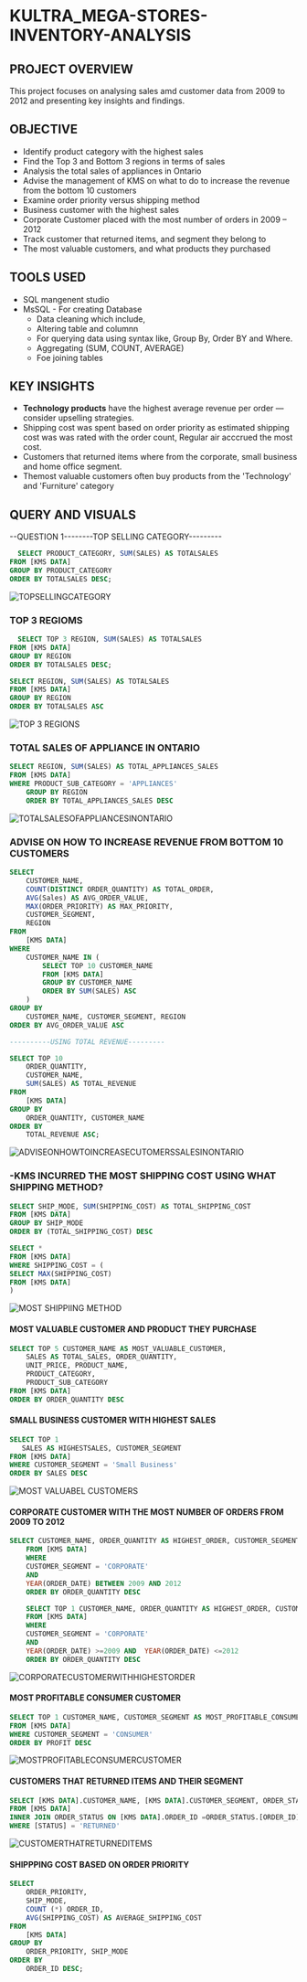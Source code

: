 # KULTRA_MEGA-STORES-INVENTORY-ANALYSIS

## PROJECT OVERVIEW

This project focuses on analysing sales amd customer data from 2009 to 2012 and presenting key insights and findings.




## OBJECTIVE

 * Identify product category with the highest sales
 * Find the Top 3 and Bottom 3 regions in terms of sales
 * Analysis the total sales of appliances in Ontario
 * Advise the management of KMS on what to do to increase the revenue from the bottom 
10 customers
* Examine order priority versus shipping method
* Business customer with the highest sales
* Corporate Customer placed with the most number of orders in 2009 – 2012
* Track customer that returned items, and segment they belong to
* The most valuable customers, and what products they purchased


## TOOLS USED
* SQL mangenent studio
* MsSQL - For creating Database
  - Data cleaning which include,
  - Altering table and columnn
  - For querying data using syntax like, Group By, Order BY and Where.
  - Aggregating (SUM, COUNT, AVERAGE)
  - Foe joining tables


## KEY INSIGHTS


* **Technology products** have the highest average revenue per order — consider upselling strategies.
* Shipping cost was spent based on order priority as estimated shipping cost was was rated with the order count, Regular air acccrued the most cost.
* Customers that returned items where from the corporate, small business and home office segment.
* Themost valuable customers often buy products from the 'Technology' and 'Furniture' category



## QUERY AND VISUALS


--QUESTION 1--------TOP SELLING CATEGORY---------
```SQL
  SELECT PRODUCT_CATEGORY, SUM(SALES) AS TOTALSALES
FROM [KMS DATA]
GROUP BY PRODUCT_CATEGORY
ORDER BY TOTALSALES DESC;
````


![TOPSELLINGCATEGORY](https://github.com/user-attachments/assets/49098c3d-10a6-4614-8e72-0df4c0ea051e)



### TOP 3 REGIOMS


````SQL
  SELECT TOP 3 REGION, SUM(SALES) AS TOTALSALES
FROM [KMS DATA]
GROUP BY REGION
ORDER BY TOTALSALES DESC;
````

```SQL
SELECT REGION, SUM(SALES) AS TOTALSALES
FROM [KMS DATA]
GROUP BY REGION
ORDER BY TOTALSALES ASC
````


![TOP 3 REGIONS](https://github.com/user-attachments/assets/d5ae5af6-8e1a-4360-b490-d78949877ec7)


### TOTAL SALES OF APPLIANCE IN ONTARIO

````SQL
SELECT REGION, SUM(SALES) AS TOTAL_APPLIANCES_SALES
FROM [KMS DATA]
WHERE PRODUCT_SUB_CATEGORY = 'APPLIANCES'
	GROUP BY REGION
	ORDER BY TOTAL_APPLIANCES_SALES DESC
````


![TOTALSALESOFAPPLIANCESINONTARIO](https://github.com/user-attachments/assets/749a1beb-0758-4a61-9b31-9cbc18ecfaca)


### ADVISE ON HOW TO INCREASE REVENUE FROM BOTTOM 10 CUSTOMERS

````SQL
SELECT 
    CUSTOMER_NAME,
    COUNT(DISTINCT ORDER_QUANTITY) AS TOTAL_ORDER,
    AVG(Sales) AS AVG_ORDER_VALUE,
    MAX(ORDER_PRIORITY) AS MAX_PRIORITY,
    CUSTOMER_SEGMENT,
    REGION
FROM 
    [KMS DATA]
WHERE 
    CUSTOMER_NAME IN (
        SELECT TOP 10 CUSTOMER_NAME
        FROM [KMS DATA]
        GROUP BY CUSTOMER_NAME
        ORDER BY SUM(SALES) ASC
    )
GROUP BY 
    CUSTOMER_NAME, CUSTOMER_SEGMENT, REGION
ORDER BY AVG_ORDER_VALUE ASC
````
````SQL
----------USING TOTAL REVENUE---------

SELECT TOP 10 
    ORDER_QUANTITY,
    CUSTOMER_NAME,
    SUM(SALES) AS TOTAL_REVENUE
FROM 
    [KMS DATA]
GROUP BY 
    ORDER_QUANTITY, CUSTOMER_NAME
ORDER BY 
    TOTAL_REVENUE ASC;
````


![ADVISEONHOWTOINCREASECUTOMERSSALESINONTARIO](https://github.com/user-attachments/assets/668495fd-f8a0-4faa-bb18-039a87474cce)


### -KMS INCURRED THE MOST SHIPPING COST USING WHAT SHIPPING METHOD?

````SQL
SELECT SHIP_MODE, SUM(SHIPPING_COST) AS TOTAL_SHIPPING_COST
FROM [KMS DATA]
GROUP BY SHIP_MODE
ORDER BY (TOTAL_SHIPPING_COST) DESC

SELECT *
FROM [KMS DATA]
WHERE SHIPPING_COST = (
SELECT MAX(SHIPPING_COST)
FROM [KMS DATA]
)
````


![MOST SHIPPIING METHOD](https://github.com/user-attachments/assets/e6db9b02-e6e1-4518-be18-b1ed7cc5bfcd)


#### MOST VALUABLE CUSTOMER AND PRODUCT THEY PURCHASE

````SQL
SELECT TOP 5 CUSTOMER_NAME AS MOST_VALUABLE_CUSTOMER, 
	SALES AS TOTAL_SALES, ORDER_QUANTITY, 
	UNIT_PRICE, PRODUCT_NAME, 
	PRODUCT_CATEGORY, 
	PRODUCT_SUB_CATEGORY
FROM [KMS DATA]
ORDER BY ORDER_QUANTITY DESC
````


#### SMALL BUSINESS CUSTOMER WITH HIGHEST SALES

````SQL
SELECT TOP 1 
   SALES AS HIGHESTSALES, CUSTOMER_SEGMENT
FROM [KMS DATA]
WHERE CUSTOMER_SEGMENT = 'Small Business'
ORDER BY SALES DESC
````

![MOST VALUABEL CUSTOMERS](https://github.com/user-attachments/assets/067257b1-283d-4bf3-9469-8c5c25269f12)

#### CORPORATE CUSTOMER WITH THE MOST NUMBER OF ORDERS FROM 2009 TO 2012

````SQL
SELECT CUSTOMER_NAME, ORDER_QUANTITY AS HIGHEST_ORDER, CUSTOMER_SEGMENT, ORDER_DATE
	FROM [KMS DATA]
	WHERE 
	CUSTOMER_SEGMENT = 'CORPORATE'
	AND
	YEAR(ORDER_DATE) BETWEEN 2009 AND 2012
	ORDER BY ORDER_QUANTITY DESC

	SELECT TOP 1 CUSTOMER_NAME, ORDER_QUANTITY AS HIGHEST_ORDER, CUSTOMER_SEGMENT, ORDER_DATE
	FROM [KMS DATA]
	WHERE 
	CUSTOMER_SEGMENT = 'CORPORATE'
	AND
	YEAR(ORDER_DATE) >=2009 AND  YEAR(ORDER_DATE) <=2012
	ORDER BY ORDER_QUANTITY DESC
````

![CORPORATECUSTOMERWITHHIGHESTORDER](https://github.com/user-attachments/assets/7781503d-53d8-42f8-a68a-ce81ff5233e1)

#### MOST PROFITABLE CONSUMER CUSTOMER

`````SQL
SELECT TOP 1 CUSTOMER_NAME, CUSTOMER_SEGMENT AS MOST_PROFITABLE_CONSUMER, PROFIT
FROM [KMS DATA]
WHERE CUSTOMER_SEGMENT = 'CONSUMER'
ORDER BY PROFIT DESC
``````

![MOSTPROFITABLECONSUMERCUSTOMER](https://github.com/user-attachments/assets/15dabae5-d3a5-4424-9e8c-34d99b44a794)


#### CUSTOMERS THAT RETURNED ITEMS AND THEIR SEGMENT
`````SQL
SELECT [KMS DATA].CUSTOMER_NAME, [KMS DATA].CUSTOMER_SEGMENT, ORDER_STATUS.[STATUS]
FROM [KMS DATA]
INNER JOIN ORDER_STATUS ON [KMS DATA].ORDER_ID =ORDER_STATUS.[ORDER_ID]
WHERE [STATUS] = 'RETURNED'
`````
![CUSTOMERTHATRETURNEDITEMS](https://github.com/user-attachments/assets/a727ffdf-c900-4f6f-b632-e70352cd7c0f)


#### SHIPPPING COST BASED ON ORDER PRIORITY
`````SQL
SELECT 
    ORDER_PRIORITY,
    SHIP_MODE,
    COUNT (*) ORDER_ID,
    AVG(SHIPPING_COST) AS AVERAGE_SHIPPING_COST
FROM 
    [KMS DATA]
GROUP BY 
    ORDER_PRIORITY, SHIP_MODE
ORDER BY 
    ORDER_ID DESC;
`````








